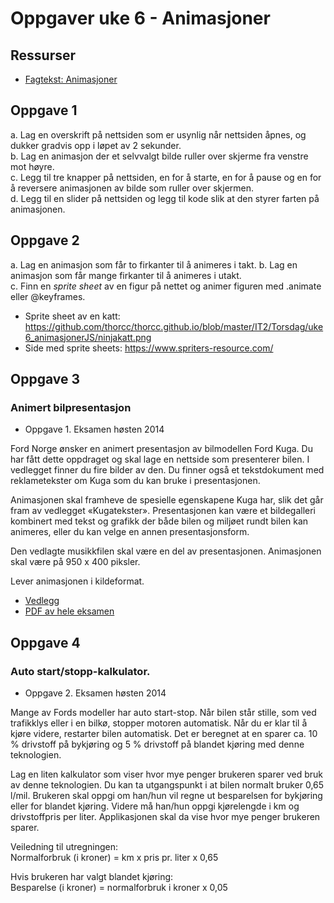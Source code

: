 # Oppgaver uke 6 - Animasjoner
## Ressurser
- [Fagtekst: Animasjoner](../blob/master/IT2/Torsdag/uke6_animasjonerJS/animasjoner.md)


## Oppgave 1
a. Lag en overskrift på nettsiden som er usynlig når nettsiden åpnes, og dukker gradvis opp i løpet av 2 sekunder.  
b. Lag en animasjon der et selvvalgt bilde ruller over skjerme fra venstre mot høyre.  
c. Legg til tre knapper på nettsiden, en for å starte, en for å pause og en for å reversere animasjonen av bilde som ruller over skjermen.  
d. Legg til en slider på nettsiden og legg til kode slik at den styrer farten på animasjonen.


## Oppgave 2
a. Lag en animasjon som får to firkanter til å animeres i takt.
b. Lag en animasjon som får mange firkanter til å animeres i utakt.  
c. Finn en *sprite sheet* av en figur på nettet og animer figuren med .animate eller @keyframes.  
 - Sprite sheet av en katt: https://github.com/thorcc/thorcc.github.io/blob/master/IT2/Torsdag/uke6_animasjonerJS/ninjakatt.png
 - Side med sprite sheets: https://www.spriters-resource.com/
  
## Oppgave 3
 
### Animert bilpresentasjon
 - Oppgave 1. Eksamen høsten 2014  
  
Ford Norge ønsker en animert presentasjon av bilmodellen Ford Kuga. 
Du har fått dette oppdraget og skal lage en nettside som presenterer bilen. 
I vedlegget finner du fire bilder av den. 
Du finner også et tekstdokument med reklametekster om Kuga som du kan bruke i presentasjonen.  
  
Animasjonen skal framheve de spesielle egenskapene Kuga har, slik det går fram av vedlegget «Kugatekster». 
Presentasjonen kan være et bildegalleri kombinert med tekst og grafikk der både bilen og miljøet rundt bilen kan animeres, eller du kan velge en annen presentasjonsform.  
  
Den vedlagte musikkfilen skal være en del av presentasjonen. 
Animasjonen skal være på 950 x 400 piksler.  
  
Lever animasjonen i kildeformat.
  
  - [Vedlegg](https://github.com/thorcc/thorcc.github.io/blob/master/IT2/Torsdag/uke6_animasjonerJS/FilerH2014.zip)
  - [PDF av hele eksamen](https://github.com/thorcc/thorcc.github.io/blob/master/IT2/Torsdag/uke6_animasjonerJS/REA3015_Informasjonsteknologi_2_Eksamen_H14.pdf)

## Oppgave 4

### Auto start/stopp-kalkulator.
   - Oppgave 2. Eksamen høsten 2014   

Mange av Fords modeller har auto start-stop. 
Når bilen står stille, som ved trafikklys eller i en bilkø, stopper motoren automatisk. 
Når du er klar til å kjøre videre, restarter bilen automatisk. 
Det er beregnet at en sparer ca. 10 % drivstoff på bykjøring og 5 % drivstoff på blandet kjøring med denne teknologien.

Lag en liten kalkulator som viser hvor mye penger brukeren sparer ved bruk av denne teknologien. 
Du kan ta utgangspunkt i at bilen normalt bruker 0,65 l/mil.
Brukeren skal oppgi om han/hun vil regne ut besparelsen for bykjøring eller for blandet kjøring. 
Videre må han/hun oppgi kjørelengde i km og drivstoffpris per liter. 
Applikasjonen skal da vise hvor mye penger brukeren sparer.

Veiledning til utregningen:  
Normalforbruk (i kroner) = km x pris pr. liter x 0,65
  
Hvis brukeren har valgt blandet kjøring:  
Besparelse (i kroner) = normalforbruk i kroner x 0,05  